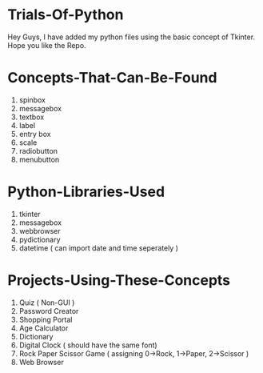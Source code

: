 # Trials-Of-Python
Hey Guys,
I have added my python files using the basic concept of Tkinter.
Hope you like the Repo.


# Concepts-That-Can-Be-Found
1. spinbox
2. messagebox
3. textbox
4. label
5. entry box
6. scale
7. radiobutton
8. menubutton


# Python-Libraries-Used
1. tkinter
2. messagebox
3. webbrowser
4. pydictionary
5. datetime ( can import date and time seperately )
                 
                 
  

# Projects-Using-These-Concepts
1. Quiz ( Non-GUI )
2. Password Creator
3. Shopping Portal
4. Age Calculator
5. Dictionary
6. Digital Clock ( should have the same font)
7. Rock Paper Scissor Game ( assigning 0->Rock, 1->Paper, 2->Scissor )
8. Web Browser
